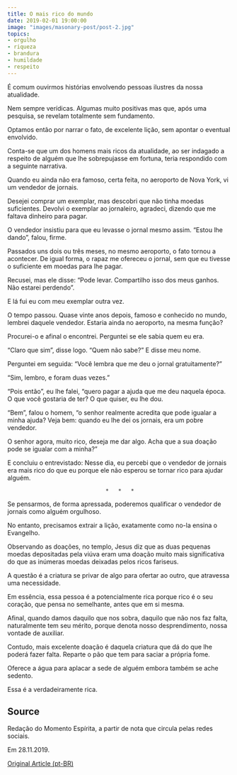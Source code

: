 ```yaml
---
title: O mais rico do mundo
date: 2019-02-01 19:00:00
image: "images/masonary-post/post-2.jpg"
topics: 
- orgulho
- riqueza
- brandura
- humildade
- respeito
---
```


É comum ouvirmos histórias envolvendo pessoas ilustres da nossa atualidade.

Nem sempre verídicas. Algumas muito positivas mas que, após uma pesquisa, se
revelam totalmente sem fundamento.

Optamos então por narrar o fato, de excelente lição, sem apontar o eventual
envolvido.

Conta-se que um dos homens mais ricos da atualidade, ao ser indagado a respeito
de alguém que lhe sobrepujasse em fortuna, teria respondido com a seguinte
narrativa.

Quando eu ainda não era famoso, certa feita, no aeroporto de Nova York, vi um
vendedor de jornais.

Desejei comprar um exemplar, mas descobri que não tinha moedas suficientes.
Devolvi o exemplar ao jornaleiro, agradeci, dizendo que me faltava dinheiro
para pagar.

O vendedor insistiu para que eu levasse o jornal mesmo assim. “Estou lhe
dando”, falou, firme.

Passados uns dois ou três meses, no mesmo aeroporto, o fato tornou a acontecer.
De igual forma, o rapaz me ofereceu o jornal, sem que eu tivesse o suficiente
em moedas para lhe pagar.

Recusei, mas ele disse: “Pode levar. Compartilho isso dos meus ganhos. Não
estarei perdendo”.

E lá fui eu com meu exemplar outra vez.

O tempo passou. Quase vinte anos depois, famoso e conhecido no mundo, lembrei
daquele vendedor. Estaria ainda no aeroporto, na mesma função?

Procurei-o e afinal o encontrei. Perguntei se ele sabia quem eu era.

“Claro que sim”, disse logo. “Quem não sabe?” E disse meu nome.

Perguntei em seguida: “Você lembra que me deu o jornal gratuitamente?”

“Sim, lembro, e foram duas vezes.”

“Pois então”, eu lhe falei, “quero pagar a ajuda que me deu naquela época. O
que você gostaria de ter? O que quiser, eu lhe dou.

“Bem”, falou o homem, “o senhor realmente acredita que pode igualar a minha
ajuda? Veja bem: quando eu lhe dei os jornais, era um pobre vendedor.

O senhor agora, muito rico, deseja me dar algo. Acha que a sua doação pode se
igualar com a minha?”

E concluiu o entrevistado: Nesse dia, eu percebi que o vendedor de jornais era
mais rico do que eu porque ele não esperou se tornar rico para ajudar alguém.

                                   *   *   *

Se pensarmos, de forma apressada, poderemos qualificar o vendedor de jornais
como alguém orgulhoso.

No entanto, precisamos extrair a lição, exatamente como no-la ensina o
Evangelho.

Observando as doações, no templo, Jesus diz que as duas pequenas moedas
depositadas pela viúva eram uma doação muito mais significativa do que as
inúmeras moedas deixadas pelos ricos fariseus.

A questão é a criatura se privar de algo para ofertar ao outro, que atravessa
uma necessidade.

Em essência, essa pessoa é a potencialmente rica porque rico é o seu coração,
que pensa no semelhante, antes que em si mesma.

Afinal, quando damos daquilo que nos sobra, daquilo que não nos faz falta,
naturalmente tem seu mérito, porque denota nosso desprendimento, nossa vontade
de auxiliar.

Contudo, mais excelente doação é daquela criatura que dá do que lhe poderá
fazer falta. Reparte o pão que tem para saciar a própria fome.

Oferece a água para aplacar a sede de alguém embora também se ache sedento.

Essa é a verdadeiramente rica.

## Source
Redação do Momento Espírita, a partir de
nota que circula pelas redes sociais.

Em 28.11.2019.

[Original Article (pt-BR)](http://momento.com.br/pt/ler_texto.php?id=5897)
